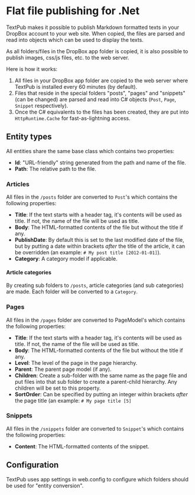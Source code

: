 # Flat file publishing for .Net

TextPub makes it possible to publish Markdown formatted texts in your DropBox account to your web site. When copied, the files are parsed and read into objects which can be used to display the texts. 

As all folders/files in the DropBox app folder is copied, it is also possible to publish images, css/js files, etc. to the web server.

Here is how it works:

1. All files in your DropBox app folder are copied to the web server where TextPub is installed every 60 minutes (by default).
2. Files that reside in the special folders "posts", "pages" and "snippets" (can be changed) are parsed and read into C# objects (`Post`, `Page`, `Snippet` respectively). 
3. Once the C# equivalents to the files has been created, they are put into `HttpRuntime.Cache` for fast-as-lightning access.

## Entity types
All entities share the same base class which contains two properties:

* **Id**: "URL-friendly" string generated from the path and name of the file.
* **Path**: The relative path to the file.

### Articles
All files in the `/posts` folder are converted to `Post`'s which contains the following properties:

* **Title**: If the text starts with a header tag, it's contents will be used as title. If not, the name of the file will be used as title.
* **Body**: The HTML-formatted contents of the file but without the title if any.
* **PublishDate**: By default this is set to the last modified date of the file, but by putting a date within brackets _after_ the title of the article, it can be overridden (an example: `# My post title [2012-01-01]`).
* **Category**: A category model if applicable.

#### Article categories
By creating sub folders to `/posts`, article categories (and sub categories) are made. Each folder will be converted to a `Category`.

### Pages
All files in the `/pages` folder are converted to PageModel's which contains the following properties:

* **Title**: If the text starts with a header tag, it's contents will be used as title. If not, the name of the file will be used as title.
* **Body**: The HTML-formatted contents of the file but without the title if any.
* **Level**: The level of the page in the page hierarchy.
* **Parent**: The parent page model (if any).
* **Children**: Create a sub-folder with the same name as the page file and put files into that sub folder to create a parent-child hierarchy. Any children will be set to this property.
* **SortOrder**: Can be specified by putting an integer within brackets _after_ the page title (an example: `# My page title [5]`


### Snippets
All files in the `/snippets` folder are converted to `Snippet`'s which contains the following properties:

* **Content**: The HTML-formatted contents of the snippet.


## Configuration
TextPub uses app settings in web.config to configure which folders should be used for "entity conversion". 
